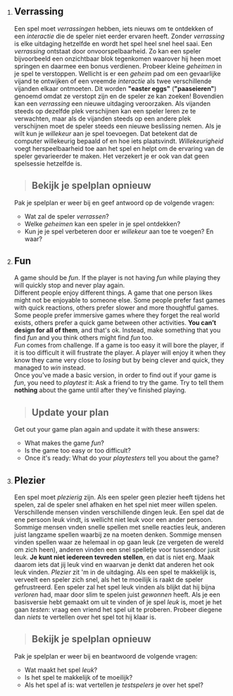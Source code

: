 1. ## Verrassing
    Een spel moet *verrassingen* hebben, iets nieuws om te ontdekken of een *interactie* die de speler niet eerder ervaren heeft. Zonder *verrassing* is elke uitdaging hetzelfde en wordt het spel heel snel heel saai.
    Een *verrassing* ontstaat door onvoorspelbaarheid. Zo kan een speler bijvoorbeeld een onzichtbaar blok tegenkomen waarover hij heen moet springen en daarmee een bonus verdienen.
    Probeer kleine *geheimen* in je spel te verstoppen. Wellicht is er een *geheim* pad om een gevaarlijke vijand te ontwijken of een vreemde *interactie* als twee verschillende vijanden elkaar ontmoeten. Dit worden **"easter eggs"** (**"paaseieren"**) genoemd omdat ze verstopt zijn en de speler ze kan zoeken!
    Bovendien kan een *verrassing* een nieuwe uitdaging veroorzaken. Als vijanden steeds op dezelfde plek verschijnen kan een speler leren ze te verwachten, maar als de vijanden steeds op een andere plek verschijnen moet de speler steeds een nieuwe beslissing nemen.
    Als je wilt kun je *willekeur* aan je spel toevoegen. Dat betekent dat de computer willekeurig bepaald of en hoe iets plaatsvindt. *Willekeurigheid* voegt herspeelbaarheid toe aan het spel en helpt om de ervaring van de speler gevarieerder te maken. Het verzekert je er ook van dat geen spelsessie hetzelfde is.
    > ## Bekijk je spelplan opnieuw
    Pak je spelplan er weer bij en geef antwoord op de volgende vragen:
    * Wat zal de speler *verrassen*?
    * Welke *geheimen* kan een speler in je spel ontdekken?
    * Kun je je spel verbeteren door er *willekeur* aan toe te voegen? En waar?
    

2. ## Fun
    A game should be *fun*. If the player is not having *fun* while playing they will quickly stop and never play again.  
    Different people enjoy different things. A game that one person likes might not be enjoyable to someone else. Some people prefer fast games with quick reactions, others prefer slower and more thoughtful games. Some people prefer immersive games where they forget the real world exists, others prefer a quick game between other activities. **You can’t design for all of them**, and that's ok. Instead, make something that you find *fun* and you think others might find *fun* too.  
    *Fun* comes from challenge. If a game is too easy it will bore the player, if it is too difficult it will frustrate the player. A player will enjoy it when they know they came very close to *losing* but by being clever and quick, they managed to *win* instead.  
    Once you've made a basic version, in order to find out if your game is *fun*, you need to *playtest* it: Ask a friend to try the game. Try to tell them **nothing** about the game until after they’ve finished playing.  
    > ## Update your plan
    Get out your game plan again and update it with these answers:
     * What makes the game *fun*?
     * Is the game too easy or too difficult?
     * Once it's ready: What do your *playtesters* tell you about the game?

2. ## Plezier
    Een spel moet *plezierig* zijn. Als een speler geen plezier heeft tijdens het spelen, zal de speler snel afhaken en het spel niet meer willen spelen.
    Verschillende mensen vinden verschillende dingen leuk. Een spel dat de ene persoon leuk vindt, is wellicht niet leuk voor een ander persoon. Sommige mensen vnden snelle spellen met snelle reacties leuk, anderen juist langzame spellen waarbij ze na moeten denken. Sommige mensen vinden spellen waar ze helemaal in op gaan leuk (ze vergeten de wereld om zich heen), anderen vinden een snel spelletje voor tussendoor jusit leuk. **Je kunt niet iedereen tevreden stellen**, en dat is niet erg. Maak daarom iets dat jij leuk vind en waarvan je denkt dat anderen het ook leuk vinden.
    *Plezier* zit 'm in de uitdaging. Als een spel te makkelijk is, verveelt een speler zich snel, als het te moeilijk is raakt de speler gefrustreerd. Een speler zal het spel leuk vinden als blijkt dat hij bijna *verloren* had, maar door slim te spelen juist *gewonnen* heeft.
    Als je een basisversie hebt gemaakt om uit te vinden of je spel *leuk* is, moet je het gaan *testen*: vraag een vriend het spel uit te proberen. Probeer diegene dan *niets* te vertellen over het spel tot hij klaar is.
    > ## Bekijk je spelplan opnieuw
    Pak je spelplan er weer bij en beantwoord de volgende vragen:
    * Wat maakt het spel *leuk*?
    * Is het spel te makkelijk of te moeilijk?
    * Als het spel af is: wat vertellen je *testspelers* je over het spel?
